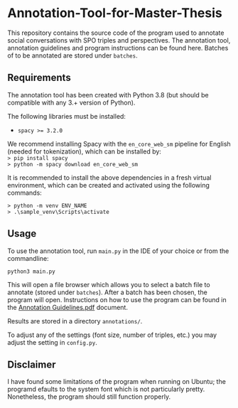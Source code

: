 # Annotation-Tool-for-Master-Thesis

This repository contains the source code of the program used to annotate social conversations with SPO triples and perspectives. The annotation tool, annotation guidelines and program instructions can be found here. Batches of to be annotated are stored under `batches`.

## Requirements

The annotation tool has been created with Python 3.8 (but should be compatible with any 3.+ version of Python).

The following libraries must be installed:
* `spacy >= 3.2.0`

We recommend installing Spacy with the `en_core_web_sm` pipeline for English (needed for tokenization), which can be installed by:<br>
`> pip install spacy` <br>
`> python -m spacy download en_core_web_sm`

It is recommended to install the above dependencies in a fresh virtual environment, which can be created and activated using the following commands:

`> python -m venv ENV_NAME`<br>
`> .\sample_venv\Scripts\activate`

## Usage

To use the annotation tool, run `main.py` in the IDE of your choice or from the commandline:

`python3 main.py`

This will open a file browser which allows you to select a batch file to annotate (stored under `batches`). After a batch has been chosen, the program will open. Instructions on how to use the program can be found in the [Annotation Guidelines.pdf](https://github.com/thomas097/Master-Thesis-Contextual-Triple-Extraction/blob/main/src/annotation_tool/Annotation_Guidelines.pdf) document. 

Results are stored in a directory `annotations/`.

To adjust any of the settings (font size, number of triples, etc.) you may adjust the setting in `config.py`.

## Disclaimer
I have found some limitations of the program when running on Ubuntu; the programd efaults to the system font which is not particularly pretty. Nonetheless, the program should still function properly.
